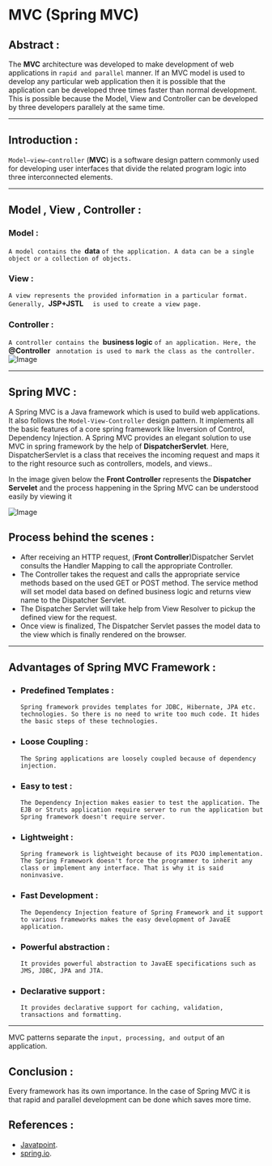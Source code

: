 # MVC (Spring MVC)
## Abstract :
The __MVC__ architecture was developed to make development of web applications in `rapid and parallel` manner. If an MVC model is used to develop any particular web application then it is possible that the application can be developed three times faster than normal development. This is possible because the Model, View and Controller can be developed by three developers parallely at the same time.
___
## Introduction :
 `Model–view–controller` (__MVC__) is a software design pattern commonly used for developing user interfaces that divide the related program logic into three interconnected elements.
 ___

## Model , View , Controller :
### Model : 
```A model contains the ```__data__ ```of the application. A data can be a single object or a collection of objects.```
### View : 
```A view represents the provided information in a particular format. Generally, ```__JSP+JSTL__ ```  is used to create a view page.```
### Controller : 
```A controller contains the ```__business logic__ ``` of an application. Here, the  ```__@Controller__ ``` annotation is used to mark the class as the controller.```
![Image](https://upload.wikimedia.org/wikipedia/commons/thumb/a/a0/MVC-Process.svg/1280px-MVC-Process.svg.png)
___ 

## Spring MVC :
A Spring MVC is a Java framework which is used to build web applications. It also follows the `Model-View-Controller` design pattern. It implements all the basic features of a core spring framework like Inversion of Control, Dependency Injection. A Spring MVC provides an elegant solution to use MVC in spring framework by the help of __DispatcherServlet__. Here, DispatcherServlet is a class that receives the incoming request and maps it to the right resource such as controllers, models, and views..

In the image given below the __Front Controller__ represents the __Dispatcher Servelet__ and the process happening in the Spring MVC can be understood easily by viewing it 

![Image](https://docs.spring.io/spring-framework/docs/3.2.x/spring-framework-reference/html/images/mvc.png)
## Process behind the scenes :
- After receiving an HTTP request, (__Front Controller__)Dispatcher Servlet consults the Handler Mapping to call the appropriate Controller. 
- The Controller takes the request and calls
the appropriate service methods based on
the used GET or POST method. The
service method will set model data based
on defined business logic and returns view
name to the Dispatcher Servlet. 
- The Dispatcher Servlet will take help
from View Resolver to pickup the defined
view for the request. 
- Once view is finalized, The Dispatcher
Servlet passes the model data to the view
which is finally rendered on the browser.
___
## Advantages of Spring MVC Framework :
- ### Predefined Templates :
    `Spring framework provides templates for JDBC,
Hibernate, JPA etc. technologies. So there is no need to write too much code. It hides the basic steps of these technologies. `
- ### Loose Coupling :
    `The Spring applications are loosely coupled because of dependency injection.`
- ### Easy to test :
    `The Dependency Injection makes easier to test the
application. The EJB or Struts application require
server to run the application but Spring framework
doesn't require server. `
- ### Lightweight :
    `Spring framework is lightweight because of its
POJO implementation. The Spring Framework
doesn't force the programmer to inherit any class or implement any interface. That is why it is said noninvasive. `
- ### Fast Development :
    `The Dependency Injection feature of Spring
Framework and it support to various frameworks
makes the easy development of JavaEE application. `
- ### Powerful abstraction :
    `It provides powerful abstraction to JavaEE
specifications such as JMS, JDBC, JPA and JTA. `
- ### Declarative support :
    `It provides declarative support for caching,
validation, transactions and formatting.`
___
MVC patterns separate the `input, processing, and output` of an application.
## Conclusion :
 Every framework has its own importance. In the case of Spring MVC it is that rapid and parallel development can be done which saves more time.
## References :
- [Javatpoint](http://www.javatpoint.com/spring-3-mvc-tutorial).
- [spring.io](https://docs.spring.io/spring-framework/docs/3.2.x/spring-framework-reference/html/mvc.html).
